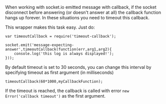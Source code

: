 When working with socket.io emitted message with callback, if the socket disconnect before answering (or doesn't answer at all) the callback function hangs up forever. In these situations you need to timeout this callback.

This wrapper makes this task easy. Just do:

	var timeoutCallback = require('timeout-callback');
	
	socket.emit('message-expecting-answer',timeoutCallback(function(err,arg1,arg2){
		console.log('this log is always displayed!');
	}));
	
	
	
By default timeout is set to 30 seconds, you can change this interval by specifying timeout as first argument (in milliseconds)

	timeoutCallback(60*1000,myCallbackFunction);

If the timeout is reached, the callback is called with error ```new Error('callback timeout')``` as the first argument.